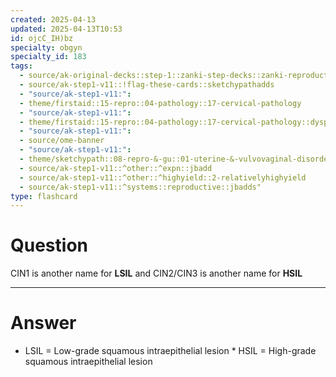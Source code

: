 ```yaml
---
created: 2025-04-13
updated: 2025-04-13T10:53
id: ojcC_IH)bz
specialty: obgyn
specialty_id: 183
tags:
  - source/ak-original-decks::step-1::zanki-step-decks::zanki-reproductive::reproductive-pathology
  - source/ak-step1-v11::!flag-these-cards::sketchypathadds
  - "source/ak-step1-v11:": 
  - theme/firstaid::15-repro::04-pathology::17-cervical-pathology
  - "source/ak-step1-v11:": 
  - theme/firstaid::15-repro::04-pathology::17-cervical-pathology::dysplasia-&-carcinoma-in-situ
  - "source/ak-step1-v11:": 
  - source/ome-banner
  - "source/ak-step1-v11:": 
  - theme/sketchypath::08-repro-&-gu::01-uterine-&-vulvovaginal-disorders::02-cervical-neoplasia
  - source/ak-step1-v11::^other::^expn::jbadd
  - source/ak-step1-v11::^other::^highyield::2-relativelyhighyield
  - source/ak-step1-v11::^systems::reproductive::jbadds"
type: flashcard
---
```


# Question
CIN1 is another name for **LSIL** and CIN2/CIN3 is another name for **HSIL**

---

# Answer
* LSIL = Low-grade squamous intraepithelial lesion * HSIL = High-grade squamous intraepithelial lesion